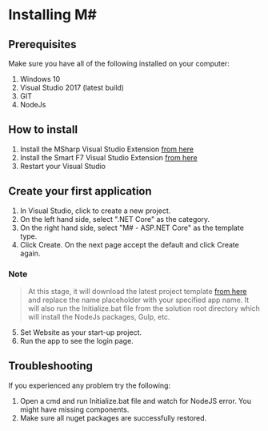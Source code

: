 # Installing M#

## Prerequisites
Make sure you have all of the following installed on your computer:

1. Windows 10
2. Visual Studio 2017 (latest build)
3. GIT
4. NodeJs

## How to install
1. Install the MSharp Visual Studio Extension [from here](https://marketplace.visualstudio.com/items?itemName=Paymon.MSharp)
2. Install the Smart F7 Visual Studio Extension [from here](https://marketplace.visualstudio.com/items?itemName=Paymon.SmartF7)
3. Restart your Visual Studio

## Create your first application

1. In Visual Studio, click to create a new project.
2. On the left hand side, select ".NET Core" as the category.
3. On the right hand side, select "M# - ASP.NET Core" as the template type.
4. Click Create. On the next page accept the default and click Create again.

### Note
>At this stage, it will download the latest project template [from here](https://github.com/Geeksltd/Olive.MvcTemplate) and replace the name placeholder with your specified app name. It will also run the Initialize.bat file from the solution root directory which will install the NodeJs packages, Gulp, etc.

5. Set Website as your start-up project.
6. Run the app to see the login page.

## Troubleshooting
If you experienced any problem try the following:
1. Open a cmd and run Initialize.bat file and watch for NodeJS error. You might have missing components.
2. Make sure all nuget packages are successfully restored.
